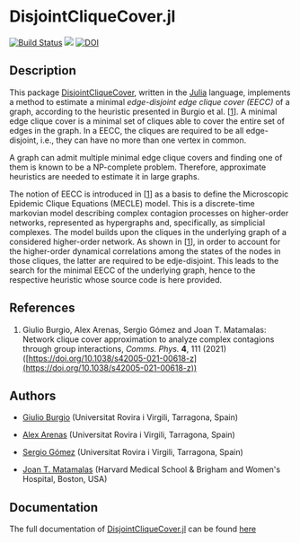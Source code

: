 # DisjointCliqueCover.jl

[![Build Status](https://travis-ci.com/giubuig/DisjointCliqueCover.jl.svg?branch=main)](https://travis-ci.com/giubuig/DisjointCliqueCover.jl)
[![][docs-latest-img]][docs-latest-url]
[![DOI](https://zenodo.org/badge/DOI/10.5281/zenodo.4723747.svg)](https://doi.org/10.5281/zenodo.4723747)

## Description

This package [DisjointCliqueCover](https://github.com/giubuig/DisjointCliqueCover.jl), written in the [Julia](https://julialang.org) language, implements a method to estimate a minimal _edge-disjoint edge clique cover (EECC)_ of a graph, according to the heuristic presented in Burgio et al. [[1](#references)]. A minimal edge clique cover is a minimal set of cliques able to cover the entire set of edges in the graph. In a EECC, the cliques are required to be all edge-disjoint, i.e., they can have no more than one vertex in common.

A graph can admit multiple minimal edge clique covers and finding one of them is known to be a NP-complete problem. Therefore, approximate heuristics are needed to estimate it in large graphs.

The notion of EECC is introduced in [[1](#references)] as a basis to define the Microscopic Epidemic Clique Equations (MECLE) model. This is a discrete-time markovian model describing complex contagion processes on higher-order networks, represented as hypergraphs and, specifically, as simplicial complexes. The model builds upon the cliques in the underlying graph of a considered higher-order network. As shown in [[1](#references)], in order to account for the higher-order dynamical correlations among the states of the nodes in those cliques, the latter are required to be edje-disjoint. This leads to the search for the minimal EECC of the underlying graph, hence to the respective heuristic whose source code is here provided.


## References

1. Giulio Burgio, Alex Arenas, Sergio Gómez and Joan T. Matamalas: Network clique cover approximation to analyze complex contagions through group interactions, _Comms. Phys._ __4__, 111 (2021) ([https://doi.org/10.1038/s42005-021-00618-z](https://doi.org/10.1038/s42005-021-00618-z))


## Authors

- [Giulio Burgio](https://scholar.google.es/citations?user=jnYkpVoAAAAJ) (Universitat Rovira i Virgili, Tarragona, Spain)

- [Alex Arenas](http://deim.urv.cat/alexandre.arenas) (Universitat Rovira i Virgili, Tarragona, Spain)

- [Sergio Gómez](http://deim.urv.cat/~sergio.gomez) (Universitat Rovira i Virgili, Tarragona, Spain)

- [Joan T. Matamalas](https://www.linkedin.com/in/jtmatamalas) (Harvard Medical School & Brigham and Women's Hospital, Boston, USA)


## Documentation

The full documentation of [DisjointCliqueCover.jl](https://github.com/giubuig/DisjointCliqueCover.jl) can be found [here][docs-latest-url]

[docs-latest-url]: https://giubuig.github.io/DisjointCliqueCover.jl/v0.1/
[docs-latest-img]: https://img.shields.io/badge/docs-latest-blue.svg
